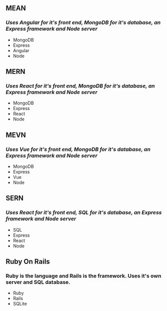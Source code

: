 ## MEAN 
### _Uses Angular for it's front end, MongoDB for it's database, an Express framework and Node server_
* MongoDB
* Express
* Angular
* Node

## MERN
### _Uses React for it's front end, MongoDB for it's database, an Express framework and Node server_
* MongoDB
* Express
* React
* Node
  
## MEVN 
### _Uses Vue for it's front end, MongoDB for it's database, an Express framework and Node server_
* MongoDB
* Express
* Vue
* Node

## SERN
### _Uses React for it's front end, SQL for it's database, an Express framework and Node server_
* SQL
* Express
* React
* Node

## Ruby On Rails
### Ruby is the language and Rails is the framework. Uses it's own server and SQL database. 
* Ruby
* Rails
* SQLite
